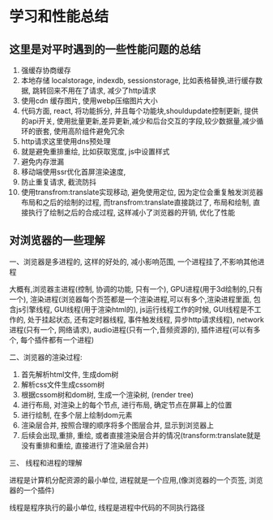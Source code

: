 # 学习和性能总结

## 这里是对平时遇到的一些性能问题的总结


1. 强缓存协商缓存
2. 本地存储 localstorage, indexdb, sessionstorage, 比如表格替换,进行缓存数据, 跳转回来不用在了请求, 减少了http请求 
3. 使用cdn 缓存图片, 使用webp压缩图片大小
4. 代码方面, react, 将功能拆分, 并且每个功能块,shouldupdate控制更新, 提供的api开关, 
使用批量更新,差异更新,减少和后台交互的字段,较少数据量,减少循环的嵌套, 使用高阶组件避免冗余
5. http请求这里使用dns预处理
6. 就是避免重排重绘, 比如获取宽度, js中设置样式
7. 避免内存泄漏
8. 移动端使用ssr优化首屏渲染速度,
9. 防止重复请求, 截流防抖
10. 使用transfrom:translate实现移动, 避免使用定位, 因为定位会重复触发浏览器布局和之后的绘制的过程, 
而transfrom:translate直接跳过了, 布局和绘制, 直接执行了绘制之后的合成过程, 这样减小了浏览器的开销, 
优化了性能



## 对浏览器的一些理解

一、浏览器是多进程的, 这样的好处的, 减小影响范围, 一个进程挂了,不影响其他进程

大概有,浏览器主进程(控制, 协调的功能, 只有一个), GPU进程(用于3d绘制的,只有一个), 渲染进程(浏览器每个页签都是一个渲染进程,可以有多个,渲染进程里面, 包含js引擎线程, GUI线程(用于渲染html的), js运行线程工作的时候, GUI线程是不工作的, 处于挂起状态, 还有定时器线程, 事件触发线程, 异步http请求线程), network进程(只有一个, 网络请求), audio进程(只有一个,音频资源的), 插件进程(可以有多个, 每个插件都有一个进程)


二、浏览器的渲染过程:

1. 首先解析html文件, 生成dom树
2. 解析css文件生成cssom树
3. 根据cssom树和dom树, 生成一个渲染树, (render tree)
4. 进行布局, 对渲染上的每个节点, 进行布局, 确定节点在屏幕上的位置
5. 进行绘制, 在多个层上绘制dom元素
6. 渲染层合并, 按照合理的顺序将多个图层合并, 显示到浏览器上
6. 后续会出现,重排, 重绘, 或者直接渲染层合并的情况(transform:translate就是没有重排和重绘, 直接进行了渲染层合并)

三、 线程和进程的理解

进程是计算机分配资源的最小单位, 进程就是一个应用,(像浏览器的一个页签, 浏览器的一个插件)

线程是程序执行的最小单位, 线程是进程中代码的不同执行路径





